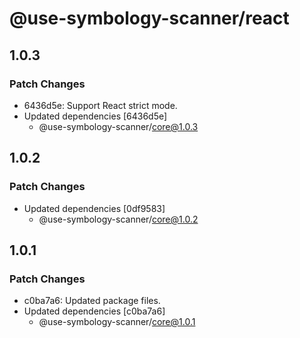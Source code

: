 # @use-symbology-scanner/react

## 1.0.3

### Patch Changes

- 6436d5e: Support React strict mode.
- Updated dependencies [6436d5e]
  - @use-symbology-scanner/core@1.0.3

## 1.0.2

### Patch Changes

- Updated dependencies [0df9583]
  - @use-symbology-scanner/core@1.0.2

## 1.0.1

### Patch Changes

- c0ba7a6: Updated package files.
- Updated dependencies [c0ba7a6]
  - @use-symbology-scanner/core@1.0.1
